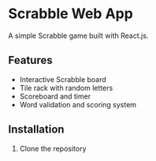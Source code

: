 # Scrabble Web App

A simple Scrabble game built with React.js.

## Features
- Interactive Scrabble board
- Tile rack with random letters
- Scoreboard and timer
- Word validation and scoring system

## Installation
1. Clone the repository
